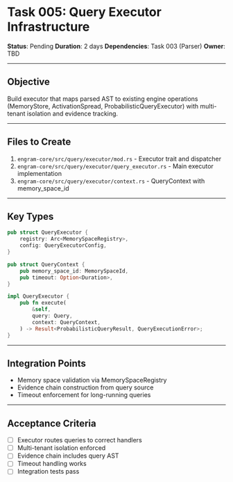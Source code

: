 # Task 005: Query Executor Infrastructure

**Status**: Pending
**Duration**: 2 days
**Dependencies**: Task 003 (Parser)
**Owner**: TBD

---

## Objective

Build executor that maps parsed AST to existing engine operations (MemoryStore, ActivationSpread, ProbabilisticQueryExecutor) with multi-tenant isolation and evidence tracking.

---

## Files to Create

1. `engram-core/src/query/executor/mod.rs` - Executor trait and dispatcher
2. `engram-core/src/query/executor/query_executor.rs` - Main executor implementation
3. `engram-core/src/query/executor/context.rs` - QueryContext with memory_space_id

---

## Key Types

```rust
pub struct QueryExecutor {
    registry: Arc<MemorySpaceRegistry>,
    config: QueryExecutorConfig,
}

pub struct QueryContext {
    pub memory_space_id: MemorySpaceId,
    pub timeout: Option<Duration>,
}

impl QueryExecutor {
    pub fn execute(
        &self,
        query: Query,
        context: QueryContext,
    ) -> Result<ProbabilisticQueryResult, QueryExecutionError>;
}
```

---

## Integration Points

- Memory space validation via MemorySpaceRegistry
- Evidence chain construction from query source
- Timeout enforcement for long-running queries

---

## Acceptance Criteria

- [ ] Executor routes queries to correct handlers
- [ ] Multi-tenant isolation enforced
- [ ] Evidence chain includes query AST
- [ ] Timeout handling works
- [ ] Integration tests pass
